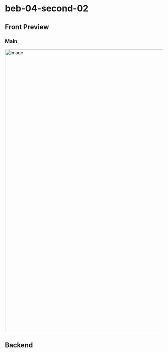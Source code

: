 # beb-04-second-02
## Front Preview

### Main
<img width="905" alt="image" src="https://user-images.githubusercontent.com/16380369/174778449-a4fe1a78-2f09-4ad2-8bc7-0fd3beba77f3.png">



## Backend
